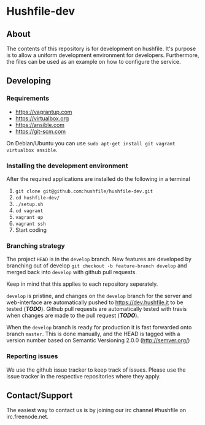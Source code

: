 # Hushfile-dev

## About

The contents of this repository is for development on hushfile. It's purpose is to allow a uniform development environment for developers. Furthermore, the files can be used as an example on how to configure the service.


## Developing

### Requirements
  * https://vagrantup.com
  * https://virtualbox.org
  * https://ansible.com
  * https://git-scm.com

On Debian/Ubuntu you can use `sudo apt-get install git vagrant virtualbox ansible`.


### Installing the development environment

After the required applications are installed do the following in a terminal

 1. `git clone git@github.com:hushfile/hushfile-dev.git`
 2. `cd hushfile-dev/`
 3. `./setup.sh`
 4. `cd vagrant`
 5. `vagrant up`
 6. `vagrant ssh`
 7. Start coding


### Branching strategy

The project `HEAD` is in the `develop` branch. New features are developed by branching out of develop `git checkout -b feature-branch develop` and merged back into `develop` with github pull requests.

Keep in mind that this applies to each repository seperately.

`develop` is pristine, and changes on the `develop` branch for the server and web-interface are automatically pushed to https://dev.hushfile.it to be tested (***TODO***).
Github pull requests are automatically tested with travis when changes are made to the pull request (***TODO***).

When the `develop` branch is ready for production it is fast forwarded onto branch `master`. This is done manually, and the HEAD is tagged with a version number based on Semantic Versioning 2.0.0 (http://semver.org/)


### Reporting issues

We use the github issue tracker to keep track of issues. Please use the issue tracker in the respective repositories where they apply.


## Contact/Support
The easiest way to contact us is by joining our irc channel #hushfile on irc.freenode.net.
